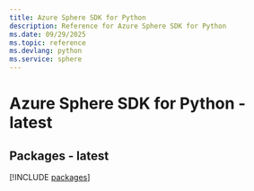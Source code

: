 ```yaml
---
title: Azure Sphere SDK for Python
description: Reference for Azure Sphere SDK for Python
ms.date: 09/29/2025
ms.topic: reference
ms.devlang: python
ms.service: sphere
---
```

# Azure Sphere SDK for Python - latest
## Packages - latest
[!INCLUDE [packages](sphere-index.md)]